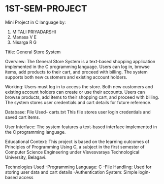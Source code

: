# 1ST-SEM-PROJECT

Mini Project in C language by:
1. MITALI PRIYADARSHI
2. Manasa V E
3. Nisarga R G 

Title: General Store System

Overview: The General Store System is a text-based shopping application implemented in the C programming language. 
Users can log in, browse items, add products to their cart, and proceed with billing. 
The system supports both new customers and existing account holders.

Working: Users must log in to access the store.
Both new customers and existing account holders can create or use their accounts.
Users can browse products, add items to their shopping cart, and proceed with billing.
The system stores user credentials and cart details for future reference.

Database: File Used- carts.txt
This file stores user login credentials and saved cart items.

User Interface: The system features a text-based interface implemented in the C programming language.

Educational Context: This project is based on the learning outcomes of Principles of Programming Using C, a subject in the first semester of Computer Science Engineering under Visvesvaraya Technological University, Belagavi.

Technologies Used
-Programming Language: C
-File Handling: Used for storing user data and cart details
-Authentication System: Simple login-based access
